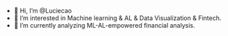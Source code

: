 - 👋 Hi, I’m @Luciecao
- 👀 I’m interested in Machine learning & AL & Data Visualization & Fintech.
- 🌱 I’m currently analyzing ML-AL-empowered financial analysis.

<!---
Luciecao/Luciecao is a ✨ special ✨ repository because its `README.md` (this file) appears on your GitHub profile.
You can click the Preview link to take a look at your changes.
--->
